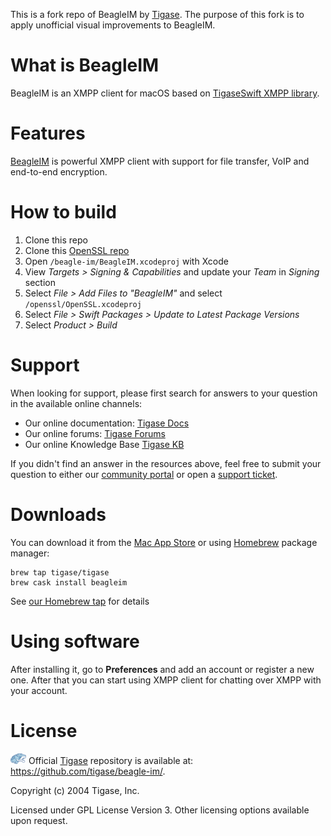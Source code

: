 This is a fork repo of BeagleIM by [Tigase](https://tigase.net). The purpose of this fork is to apply unofficial visual improvements to BeagleIM.

# What is BeagleIM

BeagleIM is an XMPP client for macOS based on [TigaseSwift XMPP library](https://github.com/tigaseinc/tigase-swift).

# Features

[BeagleIM](https://beagle.im/) is powerful XMPP client with support for file transfer, VoIP and end-to-end encryption.

# How to build

1. Clone this repo
2. Clone this [OpenSSL repo](https://github.com/krzyzanowskim/openssl)
3. Open `/beagle-im/BeagleIM.xcodeproj` with Xcode
4. View *Targets > Signing & Capabilities* and update your *Team* in *Signing* section
5. Select *File > Add Files to "BeagleIM"* and select `/openssl/OpenSSL.xcodeproj`
6. Select *File > Swift Packages > Update to Latest Package Versions*
7. Select *Product > Build*

# Support

When looking for support, please first search for answers to your question in the available online channels:

* Our online documentation: [Tigase Docs](https://docs.tigase.net)
* Our online forums: [Tigase Forums](https://help.tigase.net/portal/community)
* Our online Knowledge Base [Tigase KB](https://help.tigase.net/portal/kb)

If you didn't find an answer in the resources above, feel free to submit your question to either our
[community portal](https://help.tigase.net/portal/community) or open a [support ticket](https://help.tigase.net/portal/newticket).

# Downloads

You can download it from the [Mac App Store](https://itunes.apple.com/us/app/beagleim-by-tigase-inc/id1445349494?l=pl&ls=1&mt=1) or using [Homebrew](https://brew.sh/) package manager:
```
brew tap tigase/tigase
brew cask install beagleim
```

See [our Homebrew tap](https://github.com/tigase/homebrew-tigase) for details

# Using software

After installing it, go to **Preferences** and add an account or register a new one. After that you can start using XMPP client for chatting over XMPP with your account.

# License

<img alt="Tigase Tigase Logo" src="https://github.com/tigase/website-assets/blob/master/tigase/images/tigase-logo.png?raw=true" width="25"/> Official <a href="https://tigase.net/">Tigase</a> repository is available at: https://github.com/tigase/beagle-im/.

Copyright (c) 2004 Tigase, Inc.

Licensed under GPL License Version 3. Other licensing options available upon request.
